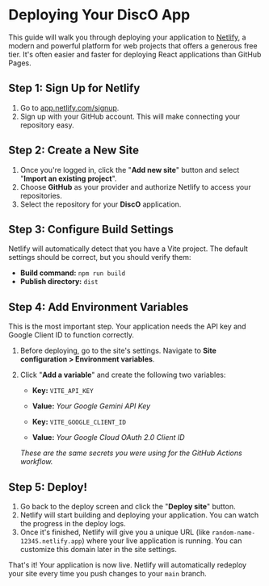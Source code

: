 # Deploying Your DiscO App

This guide will walk you through deploying your application to [Netlify](https://www.netlify.com/), a modern and powerful platform for web projects that offers a generous free tier. It's often easier and faster for deploying React applications than GitHub Pages.

## Step 1: Sign Up for Netlify

1.  Go to [app.netlify.com/signup](https://app.netlify.com/signup).
2.  Sign up with your GitHub account. This will make connecting your repository easy.

## Step 2: Create a New Site

1.  Once you're logged in, click the "**Add new site**" button and select "**Import an existing project**".
2.  Choose **GitHub** as your provider and authorize Netlify to access your repositories.
3.  Select the repository for your **DiscO** application.

## Step 3: Configure Build Settings

Netlify will automatically detect that you have a Vite project. The default settings should be correct, but you should verify them:

-   **Build command:** `npm run build`
-   **Publish directory:** `dist`

## Step 4: Add Environment Variables

This is the most important step. Your application needs the API key and Google Client ID to function correctly.

1.  Before deploying, go to the site's settings. Navigate to **Site configuration > Environment variables**.
2.  Click "**Add a variable**" and create the following two variables:

    -   **Key:** `VITE_API_KEY`
    -   **Value:** *Your Google Gemini API Key*

    -   **Key:** `VITE_GOOGLE_CLIENT_ID`
    -   **Value:** *Your Google Cloud OAuth 2.0 Client ID*

    *These are the same secrets you were using for the GitHub Actions workflow.*

## Step 5: Deploy!

1.  Go back to the deploy screen and click the "**Deploy site**" button.
2.  Netlify will start building and deploying your application. You can watch the progress in the deploy logs.
3.  Once it's finished, Netlify will give you a unique URL (like `random-name-12345.netlify.app`) where your live application is running. You can customize this domain later in the site settings.

That's it! Your application is now live. Netlify will automatically redeploy your site every time you push changes to your `main` branch.
